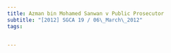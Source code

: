 ```yaml
---
title: Azman bin Mohamed Sanwan v Public Prosecutor 
subtitle: "[2012] SGCA 19 / 06\_March\_2012"
tags:


---
```


